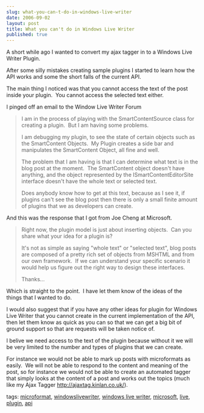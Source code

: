```yaml
---
slug: what-you-can-t-do-in-windows-live-writer
date: 2006-09-02
layout: post
title: What you can't do in Windows Live Writer
published: true
---
```

<p>A short while ago I wanted to convert my ajax tagger in to a Windows Live Writer Plugin.</p> <p>After some silly mistakes creating sample plugins I started to learn how the API works and some the short falls of the current API.</p> <p>The main thing I noticed was that you cannot access the text of the post inside your plugin.  You cannot access the selected text either.</p> <p>I pinged off an email to the Window Live Writer Forum</p> <blockquote class="posterous_medium_quote"> <p>I am in the process of playing with the SmartContentSource class for creating a plugin.  But I am having some problems. </p>
<p>I am debugging my plugin, to see the state of certain objects such as the SmartContent Objects.  My Plugin creates a side bar and manipulates the SmartContent Object, all fine and well. </p>
<p>The problem that I am having is that I can determine what text is in the blog post at the moment.  The SmartContent object doesn't have anything, and the object represented by the ISmartContentEditorSite interface doesn't have the whole text or selected text. </p>
<p>Does anybody know how to get at this text, because as I see it, if plugins can't see the blog post then there is only a small finite amount of plugins that we as developers can create.</p>
</blockquote> <p>And this was the response that I got from Joe Cheng at Microsoft.  </p><blockquote class="posterous_medium_quote"> <p>Right now, the plugin model is just about inserting objects.  Can you share what your idea for a plugin is? </p>
<p>It's not as simple as saying "whole text" or "selected text", blog posts are composed of a pretty rich set of objects from MSHTML and from our own framework.  If we can understand your specific scenario it would help us figure out the right way to design these interfaces. </p>
<p>Thanks...</p>
</blockquote> <p>Which is straight to the point.  I have let them know of the ideas of the things that I wanted to do. </p><p>I would also suggest that if you have any other ideas for plugin for Windows Live Writer that you cannot create in the current implementation of the API, then let them know as quick as you can so that we can get a big bit of ground support so that are requests will be taken notice of. </p><p>I belive we need access to the text of the plugin because without it we will be very limited to the number and types of plugins that we can create. </p><p>For instance we would not be able to mark up posts with microformats as easily.  We will not be able to respond to the content and meaning of the post, so for instance we would not be able to create an automated tagger that simply looks at the content of a post and works out the topics (much like my Ajax Tagger <a href="http://ajaxtag.kinlan.co.uk/">http://ajaxtag.kinlan.co.uk/</a>). </p><p>tags: <a href="http://www.kinlan.co.uk/tag/microformat" rel="tag">microformat</a>, <a href="http://www.kinlan.co.uk/tag/windowslivewriter" rel="tag">windowslivewriter</a>, <a href="http://www.kinlan.co.uk/tag/windows+live+writer" rel="tag">windows live writer</a>, <a href="http://www.kinlan.co.uk/tag/microsoft" rel="tag">microsoft</a>, <a href="http://www.kinlan.co.uk/tag/live" rel="tag">live</a>, <a href="http://www.kinlan.co.uk/tag/plugin" rel="tag">plugin</a>, <a href="http://www.kinlan.co.uk/tag/api" rel="tag">api</a></p><div class="blogger-post-footer"><img class="posterous_download_image" src="https://blogger.googleusercontent.com/tracker/8109338-115718375907474725?l=www.kinlan.co.uk%2Findex.html" height="1" alt="" width="1" /></div>

